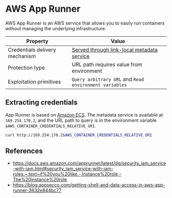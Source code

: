# AWS App Runner

AWS App Runner is an AWS service that allows you to easily run containers without managing the underlying infrastructure.

| Property      | Value                          |
| ----------- | ------------------------------------ |
| Credentials delivery mechanism       | [Served through link-local metadata service](../types-of-credentials-delivery.md#served-through-link-local-metadata-service)  |
| Protection type       | URL path requires value from environment |
| Exploitation primitives    | `Query arbitrary URL` and `Read environment variables` |


## Extracting credentials

App Runner is based on [Amazon ECS](./ecs.md). The metadata service is available at `169.254.170.2`, and the URL path to query is in the environment variable `$AWS_CONTAINER_CREDENTIALS_RELATIVE_URI`.

```bash
curl http://169.254.170.2$AWS_CONTAINER_CREDENTIALS_RELATIVE_URI
```

## References

- https://docs.aws.amazon.com/apprunner/latest/dg/security_iam_service-with-iam.html#security_iam_service-with-iam-roles:~:text=if%20you%20like.-,Instance%20role,-The%20instance%20role
- https://blog.appsecco.com/getting-shell-and-data-access-in-aws-app-runner-3632e844bc77